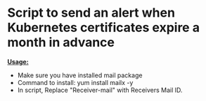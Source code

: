 # Script to send an alert when Kubernetes certificates expire a month in advance

<ins>**Usage:**</ins>

- Make sure you have installed mail package
- Command to install:  yum install mailx -y
- In script, Replace "Receiver-mail" with Receivers Mail ID.
